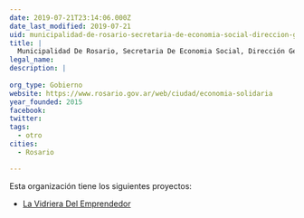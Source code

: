 ```yaml
---
date: 2019-07-21T23:14:06.000Z
date_last_modified: 2019-07-21
uid: municipalidad-de-rosario-secretaria-de-economia-social-direccion-general-de-desarrollo-de-la-economia-social
title: |
  Municipalidad De Rosario, Secretaria De Economia Social, Dirección General De Desarrollo De La Economía Social
legal_name: 
description: |
  
org_type: Gobierno
website: https://www.rosario.gov.ar/web/ciudad/economia-solidaria
year_founded: 2015
facebook: 
twitter: 
tags:
  - otro
cities: 
  - Rosario

---
```


Esta organización tiene los siguientes proyectos:

- [La Vidriera Del Emprendedor](/proyectos/la-vidriera-del-emprendedor)

